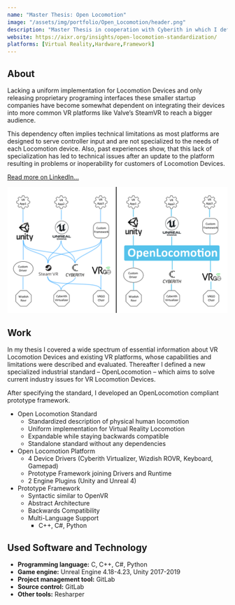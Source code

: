 ```yaml
---
name: "Master Thesis: Open Locomotion"
image: "/assets/img/portfolio/Open_Locomotion/header.png"
description: "Master Thesis in cooperation with Cyberith in which I defined and implemented an industrial standard for VR locomotion devices like the Cyberith Virtualizer."
website: https://aixr.org/insights/open-locomotion-standardization/
platforms: [Virtual Reality,Hardware,Framework]
---
```


## About
Lacking a uniform implementation for Locomotion Devices and only releasing proprietary programing interfaces these smaller startup companies have become somewhat dependent on integrating their devices into more common VR platforms like Valve’s SteamVR to reach a bigger audience. 

This dependency often implies technical limitations as most platforms are designed to serve controller input and are not specialized to the needs of each Locomotion device. Also, past experiences show, that this lack of specialization has led to technical issues after an update to the platform resulting in problems or inoperability for customers of Locomotion Devices.

[Read more on LinkedIn...](https://www.linkedin.com/in/stefan-radlwimmer/detail/treasury/education:354544198)

![](/assets/img/portfolio/Open_Locomotion/OpenLocomotion_Before_After.png)

## Work

In my thesis I covered a wide spectrum of essential information about VR Locomotion Devices and existing VR platforms, whose capabilities and limitations were described and evaluated. Thereafter I defined a new specialized industrial standard – OpenLocomotion – which aims to solve current industry issues for VR Locomotion Devices. 

After specifying the standard, I developed an OpenLocomotion compliant prototype framework.

- Open Locomotion Standard
	- Standardized description of physical human locomotion
	- Uniform implementation for Virtual Reality Locomotion
	- Expandable while staying backwards compatible 
	- Standalone standard without any dependencies
- Open Locomotion Platform
	- 4 Device Drivers (Cyberith Virtualizer, Wizdish ROVR, Keyboard, Gamepad)
	- Prototype Framework joining Drivers and Runtime
	- 2 Engine Plugins (Unity and Unreal 4)
- Prototype Framework
	- Syntactic similar to OpenVR
	- Abstract Architecture
	- Backwards Compatibility
	- Multi-Language Support
		- C++, C#, Python

## Used Software and Technology
- **Programming language:** C, C++, C#, Python
- **Game engine:** Unreal Engine 4.18-4.23, Unity 2017-2019
- **Project management tool:** GitLab
- **Source control:** GitLab
- **Other tools:** Resharper